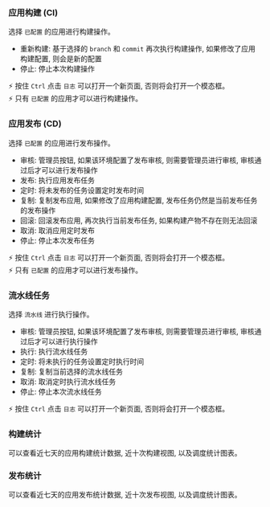 ### 应用构建 (CI)

选择 `已配置` 的应用进行构建操作。

* 重新构建: 基于选择的 `branch` 和 `commit` 再次执行构建操作, 如果修改了应用构建配置, 则会是新的配置
* 停止: 停止本次构建操作

⚡ 按住 `Ctrl` 点击 `日志` 可以打开一个新页面, 否则将会打开一个模态框。  
⚡ 只有 `已配置` 的应用才可以进行构建操作。

### 应用发布 (CD)

选择 `已配置` 的应用进行发布操作。

* 审核: 管理员按钮, 如果该环境配置了发布审核, 则需要管理员进行审核, 审核通过后才可以进行发布操作
* 发布: 执行应用发布任务
* 定时: 将未发布的任务设置定时发布时间
* 复制: 复制发布应用, 如果修改了应用构建配置, 发布任务仍然是当前发布任务的发布操作
* 回滚: 回滚发布应用, 再次执行当前发布任务, 如果构建产物不存在则无法回滚
* 取消: 取消应用定时发布
* 停止: 停止本次发布任务

⚡ 按住 `Ctrl` 点击 `日志` 可以打开一个新页面, 否则将会打开一个模态框。  
⚡ 只有 `已配置` 的应用才可以进行发布操作。

### 流水线任务

选择 `流水线` 进行执行操作。

* 审核: 管理员按钮, 如果该环境配置了发布审核, 则需要管理员进行审核, 审核通过后才可以进行执行操作
* 执行: 执行流水线任务
* 定时: 将未执行的任务设置定时执行时间
* 复制: 复制当前选择的流水线任务
* 取消: 取消定时执行流水线任务
* 停止: 停止本次流水线任务

⚡ 按住 `Ctrl` 点击 `日志` 可以打开一个新页面, 否则将会打开一个模态框。

### 构建统计

可以查看近七天的应用构建统计数据, 近十次构建视图, 以及调度统计图表。

### 发布统计

可以查看近七天的应用发布统计数据, 近十次发布视图, 以及调度统计图表。  
